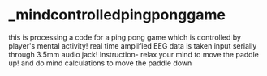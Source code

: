 # _mindcontrolledpingponggame
this is processing a code for a ping pong game which is controlled by player's mental activity! real time amplified EEG data is taken input serially through 3.5mm audio jack! Instruction- relax your mind to move the paddle up! and do mind calculations to move the paddle down
